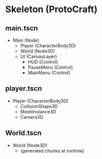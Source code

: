 # Skeleton (ProtoCraft)

## main.tscn
- Main (Node)
  - Player (CharacterBody3D)
  - World (Node3D)
  - UI (CanvasLayer)
    - HUD (Control)
    - PauseMenu (Control)
    - MainMenu (Control)

## player.tscn
- Player (CharacterBody3D)
  - CollisionShape3D
  - MeshInstance3D
  - Camera3D

## World.tscn
- World (Node3D)
  - (generated chunks at runtime)
